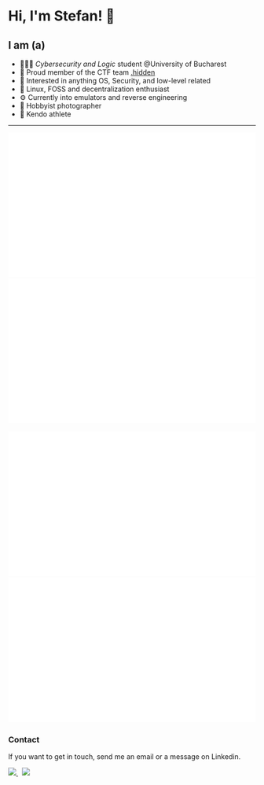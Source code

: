 # Hi, I'm Stefan! 🍃

## I am (a)
* 🧑🏻‍💻 _Cybersecurity and Logic_ student @University of Bucharest
* 👾 Proud member of the CTF team [.hidden](https://dothidden.xyz) 
* 💾 Interested in anything OS, Security, and low-level related
* 🐧 Linux, FOSS and decentralization enthusiast
* ⚙ Currently into emulators and reverse engineering
* 📸 Hobbyist photographer
* 🤺 Kendo athlete

----
<!--
<div style="display:flex; flex-direction:row; align-items:center; justify-content:start;">
  <img align="center" src="https://github-readme-stats.vercel.app/api/top-langs?username=Stefan-Radu&theme=gruvbox&hide_border=true&layout=compact&langs_count=6&exclude_repo=obsidian,cursuri-licenta&card_width=200&hide=processing,jupyter%20notebook,c%23,dart,css,html,tex" alt="stef's langs card" /> &emsp;
 <img align="center" src="https://github-readme-stats.vercel.app/api?username=Stefan-Radu&show_icons=true&theme=gruvbox&hide_border=true&hide=issues" alt="stef's stats card" />
</div>  </br> -->

![](https://raw.githubusercontent.com/stefan-radu/github-stats/master/generated/overview.svg#gh-dark-mode-only)
![](https://raw.githubusercontent.com/stefan-radu/github-stats/master/generated/languages.svg#gh-dark-mode-only)

![](https://raw.githubusercontent.com/stefan-radu/github-stats/master/generated/overview.svg#gh-light-mode-only)
![](https://raw.githubusercontent.com/stefan-radu/github-stats/master/generated/languages.svg#gh-light-mode-only)

### Contact

If you want to get in touch, send me an email or a message on Linkedin.

<a href="mailto:stefan@radu.cc"> 
 <img src="https://img.shields.io/static/v1?label=&message=Email&color=edb100&logo=&style=for-the-badge&messageColor=black"</img>
</a> &nbsp;
<a href="https://www.linkedin.com/in/stefan-octavian-radu/"> 
 <img src="https://img.shields.io/badge/LinkedIn-0077B5?style=for-the-badge&logo=linkedin&logoColor=white"</img> 
</a>
